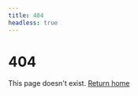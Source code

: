 ```yaml
---
title: 404
headless: true
---
```

 
# 404
This page doesn't exist. [Return home](https://matussolcany.com)
